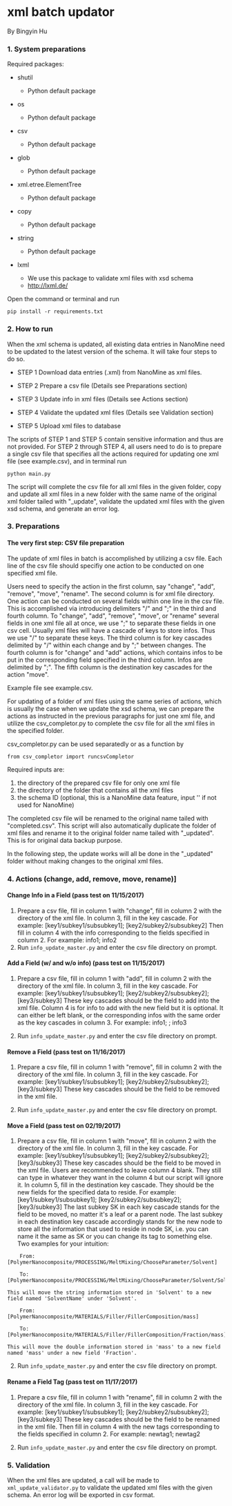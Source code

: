 # xml batch updator

By Bingyin Hu

### 1. System preparations

Required packages:

- shutil
  - Python default package

- os
  - Python default package

- csv
  - Python default package

- glob
  - Python default package

- xml.etree.ElementTree
  - Python default package

- copy
  - Python default package

- string
  - Python default package

- lxml
  - We use this package to validate xml files with xsd schema
  - http://lxml.de/

Open the command or terminal and run
```
pip install -r requirements.txt
```
### 2. How to run

When the xml schema is updated, all existing data entries in NanoMine need to be updated to the latest version of the schema. It will take four steps to do so.

- STEP 1 Download data entries (.xml) from NanoMine as xml files.

- STEP 2 Prepare a csv file (Details see Preparations section)

- STEP 3 Update info in xml files (Details see Actions section)

- STEP 4 Validate the updated xml files (Details see Validation section)

- STEP 5 Upload xml files to database

The scripts of STEP 1 and STEP 5 contain sensitive information and thus are not provided. For STEP 2 through STEP 4, all users need to do is to prepare a single csv file that specifies all the actions required for updating one xml file (see example.csv), and in terminal run 
```
python main.py
```
The script will complete the csv file for all xml files in the given folder, copy and update all xml files in a new folder with the same name of the original xml folder tailed with "\_update", validate the updated xml files with the given xsd schema, and generate an error log.

### 3. Preparations

#### The very first step: CSV file preparation

The update of xml files in batch is accomplished by utilizing a csv file. Each line of the csv file should specifiy one action to be conducted on one specified xml file.

Users need to specify the action in the first column, say "change", "add", "remove", "move", "rename". The second column is for xml file directory. One action can be conducted on several fields within one line in the csv file. This is accomplished via introducing delimiters "/" and ";" in the third and fourth column. To "change", "add", "remove", "move", or "rename" several fields in one xml file all at once, we use ";" to separate these fields in one csv cell. Usually xml files will have a cascade of keys to store infos. Thus we use "/" to separate these keys. The third column is for key cascades delimited by "/" within each change and by ";" between changes. The fourth column is for "change" and "add" actions, which contains infos to be put in the corresponding field specified in the third column. Infos are delimited by ";". The fifth column is the destination key cascades for the action "move".

Example file see example.csv.

For updating of a folder of xml files using the same series of actions, which is usually the case when we update the xsd schema, we can prepare the actions as instructed in the previous paragraphs for just one xml file, and utilize the csv_completor.py to complete the csv file for all the xml files in the specified folder. 

csv_completor.py can be used separatedly or as a function by
``` 
from csv_completor import runcsvCompletor
```
Required inputs are:
1. the directory of the prepared csv file for only one xml file
2. the directory of the folder that contains all the xml files
3. the schema ID (optional, this is a NanoMine data feature, input '' if not used for NanoMine)

The completed csv file will be renamed to the original name tailed with "completed.csv". This script will also automatically duplicate the folder of xml files and rename it to the original folder name tailed with "\_updated". This is for original data backup purpose.

In the following step, the update works will all be done in the "\_updated" folder without making changes to the original xml files.

### 4. Actions (change, add, remove, move, rename)]

#### Change Info in a Field (pass test on 11/15/2017)

1. Prepare a csv file, fill in column 1 with "change", fill in column 2 with the directory of the xml file. In column 3, fill in the key cascade. For example: [key1/subkey1/subsubkey1]; [key2/subkey2/subsubkey2] Then fill in column 4 with the info corresponding to the fields specified in column 2. For example: info1; info2
2. Run `info_update_master.py` and enter the csv file directory on prompt.
    
#### Add a Field (w/ and w/o info) (pass test on 11/15/2017)

1. Prepare a csv file, fill in column 1 with "add", fill in column 2 with the directory of the xml file. In column 3, fill in the key cascade. For example: [key1/subkey1/subsubkey1]; [key2/subkey2/subsubkey2]; [key3/subkey3] These key cascades should be the field to add into the xml file. Column 4 is for info to add with the new field but it is optional. It can either be left blank, or the corresponding infos with the same order as the key cascades in column 3. For example: info1; ; info3

2. Run `info_update_master.py` and enter the csv file directory on prompt.

#### Remove a Field (pass test on 11/16/2017)

1. Prepare a csv file, fill in column 1 with "remove", fill in column 2 with the directory of the xml file. In column 3, fill in the key cascade. For example: [key1/subkey1/subsubkey1]; [key2/subkey2/subsubkey2]; [key3/subkey3] These key cascades should be the field to be removed in the xml file.

2. Run `info_update_master.py` and enter the csv file directory on prompt.

#### Move a Field (pass test on 02/19/2017)

1. Prepare a csv file, fill in column 1 with "move", fill in column 2 with the directory of the xml file. In column 3, fill in the key cascade. For example: [key1/subkey1/subsubkey1]; [key2/subkey2/subsubkey2]; [key3/subkey3] These key cascades should be the field to be moved in the xml file. Users are recommended to leave column 4 blank. They still can type in whatever they want in the column 4 but our script will ignore it. In column 5, fill in the destination key cascade. They should be the new fields for the specified data to reside. For example: [key1/subkey1/subsubkey1]; [key2/subkey2/subsubkey2]; [key3/subkey3] The last subkey SK in each key cascade stands for the field to be moved, no matter it's a leaf or a parent node. The last subkey in each destination key cascade accordingly stands for the new node to store all the information that used to reside in node SK, i.e. you can name it the same as SK or you can change its tag to something else. Two examples for your intuition:
```
    From: [PolymerNanocomposite/PROCESSING/MeltMixing/ChooseParameter/Solvent]

    To: [PolymerNanocomposite/PROCESSING/MeltMixing/ChooseParameter/Solvent/SolventName]
```
    This will move the string information stored in 'Solvent' to a new field named 'SolventName' under 'Solvent'.

```
    From: [PolymerNanocomposite/MATERIALS/Filler/FillerComposition/mass]

    To: [PolymerNanocomposite/MATERIALS/Filler/FillerComposition/Fraction/mass]
```
    This will move the double information stored in 'mass' to a new field named 'mass' under a new field 'Fraction'.

2. Run `info_update_master.py` and enter the csv file directory on prompt.

#### Rename a Field Tag (pass test on 11/17/2017)

1. Prepare a csv file, fill in column 1 with "rename", fill in column 2 with the directory of the xml file. In column 3, fill in the key cascade. For example: [key1/subkey1/subsubkey1]; [key2/subkey2/subsubkey2]; [key3/subkey3] These key cascades should be the field to be renamed in the xml file. Then fill in column 4 with the new tags corresponding to the fields specified in column 2. For example: newtag1; newtag2

2. Run `info_update_master.py` and enter the csv file directory on prompt.

### 5. Validation

When the xml files are updated, a call will be made to `xml_update_validator.py` to validate the updated xml files with the given schema. An error log will be exported in csv format.
